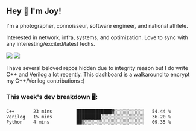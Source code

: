 ## Hey 👋 I'm Joy! 
I'm a photographer, connoisseur, software engineer, and national athlete. 

Interested in network, infra, systems, and optimization. Love to sync with any interesting/excited/latest techs. 

<img src ="https://github-readme-stats.vercel.app/api?username=joyhuan&show_icons=true&count_private=true&theme=dracula" />

<img src="https://github-readme-stats.vercel.app/api/top-langs/?username=joyhuan&theme=dracula" />

I have several beloved repos hidden due to integrity reason but I do write C++ and Verilog a lot recently. This dashboard is a walkaround to encrypt my C++/Verilog contributions :)

### This week's dev breakdown 🖥:
<!--START_SECTION:waka-->
```text
C++       23 mins         █████████████▓░░░░░░░░░░░   54.44 % 
Verilog   15 mins         █████████░░░░░░░░░░░░░░░░   36.20 % 
Python    4 mins          ██▒░░░░░░░░░░░░░░░░░░░░░░   09.35 % 
```
<!--END_SECTION:waka-->

